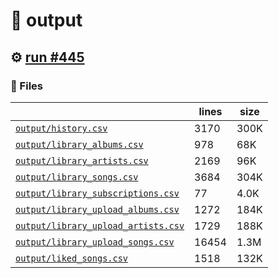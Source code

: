 # 📝  output 

## ⚙️ [run #445](https://github.com/jwenerd/ytm-dl/actions/runs/7984955928)

### 📁 Files

|                                                                         |lines|size|
|-------------------------------------------------------------------------|-----|----|
|[`output/history.csv` ](output/history.csv)                              |3170 |300K|
|[`output/library_albums.csv` ](output/library_albums.csv)                |978  |68K |
|[`output/library_artists.csv` ](output/library_artists.csv)              |2169 |96K |
|[`output/library_songs.csv` ](output/library_songs.csv)                  |3684 |304K|
|[`output/library_subscriptions.csv` ](output/library_subscriptions.csv)  |77   |4.0K|
|[`output/library_upload_albums.csv` ](output/library_upload_albums.csv)  |1272 |184K|
|[`output/library_upload_artists.csv` ](output/library_upload_artists.csv)|1729 |188K|
|[`output/library_upload_songs.csv` ](output/library_upload_songs.csv)    |16454|1.3M|
|[`output/liked_songs.csv` ](output/liked_songs.csv)                      |1518 |132K|
